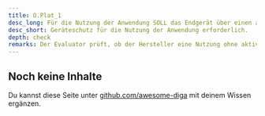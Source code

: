 ```yaml
---
title: O.Plat_1
desc_long: Für die Nutzung der Anwendung SOLL das Endgerät über einen aktivierten Geräteschutz (Passwort, Mustersperre, o. ä.) verfügen. Im Fall eines nicht aktivierten Geräteschutzes MUSS der Hersteller den Nutzer über die damit verbundenen Risiken aufklären.
desc_short: Geräteschutz für die Nutzung der Anwendung erforderlich.
depth: check
remarks: Der Evaluator prüft, ob der Hersteller eine Nutzung ohne aktivierten Geräteschutz zulässt. Ist das der Fall, prüft der Evaluator, ob der Nutzer angemessen über die daraus resultierenden Risiken aufgeklärt wird, und er berücksichtigt die Abwägungen des Herstellers in der Risikobewertung. Gemäß A.OperatingSystem wird insbesondere angenommen, dass das Betriebssystem über Funktionen verfügt, die es der Anwendung ermöglichen, die Einstellung des Geräteschutzes abzufragen.
---
```


## Noch keine Inhalte

Du kannst diese Seite unter [github.com/awesome-diga](https://github.com/awesome-diga/tr-faq) mit deinem Wissen ergänzen.
